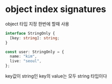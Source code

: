 # object index signatures

object 타입 지정 한번에 할때 사용

```ts
interface StringOnly {
  [key: string]: string;
}

const user: StringOnly = {
  name: "kim",
  live: "seoul",
};
```

key값이 string인 key의 value는 모두 string 타입이다
